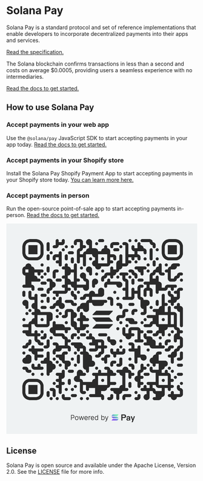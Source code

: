 # Solana Pay

Solana Pay is a standard protocol and set of reference implementations that enable developers to incorporate decentralized payments into their apps and services.

[Read the specification.](SPEC.md)

The Solana blockchain confirms transactions in less than a second and costs on average $0.0005, providing users a seamless experience with no intermediaries.

[Read the docs to get started.](core)

## How to use Solana Pay

### Accept payments in your web app
Use the `@solana/pay` JavaScript SDK to start accepting payments in your app today. [Read the docs to get started.](core)

### Accept payments in your Shopify store
Install the Solana Pay Shopify Payment App to start accepting payments in your Shopify store today. [You can learn more here.](shopify)

### Accept payments in person
Run the open-source point-of-sale app to start accepting payments in-person. [Read the docs to get started.](point-of-sale)

![Solana Pay](solana-pay.png)

## License

Solana Pay is open source and available under the Apache License, Version 2.0. See the [LICENSE](./LICENSE) file for more info.
